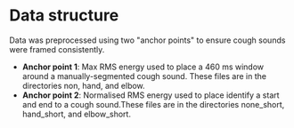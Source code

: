 # Data structure

Data was preprocessed using two "anchor points" to ensure cough sounds were framed consistently.
* **Anchor point 1**: Max RMS energy used to place a 460 ms window around a manually-segmented cough sound. These files are in the directories non, hand, and elbow. 
* **Anchor point 2**: Normalised RMS energy used to place identify a start and end to a cough sound.These files are in the directories none_short, hand_short, and elbow_short.
